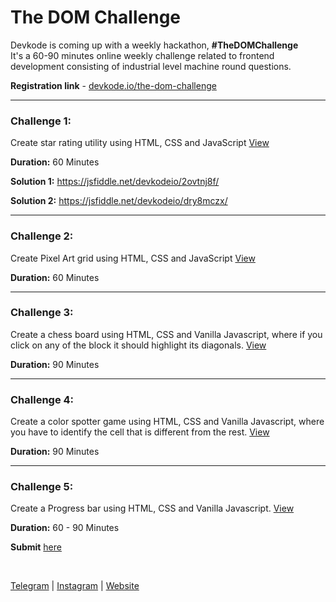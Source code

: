 # The DOM Challenge

Devkode is coming up with a weekly hackathon, **#TheDOMChallenge** <br />
It's a 60-90 minutes online weekly challenge related to frontend development consisting of 
industrial level machine round questions.

**Registration link** - [devkode.io/the-dom-challenge](https://devkode.io/the-dom-challenge/)

---

### Challenge 1:

Create star rating utility using HTML, CSS and JavaScript  [View](./star-rating/README.md)


**Duration:** 60 Minutes <br/>

**Solution 1:** https://jsfiddle.net/devkodeio/2ovtnj8f/

**Solution 2:** https://jsfiddle.net/devkodeio/dry8mczx/

---

### Challenge 2:

Create Pixel Art grid using HTML, CSS and JavaScript [View](./pixel-art/README.md)

**Duration:** 60 Minutes <br/>

---

### Challenge 3:

Create a chess board using HTML, CSS and Vanilla Javascript, where if you click on any of the block it should highlight its diagonals. [View](./chess-board/README.md)

**Duration:** 90 Minutes <br/>

---

### Challenge 4:

Create a color spotter game using HTML, CSS and Vanilla Javascript, where you have to identify the cell that is different from the rest. [View](./color-spotter/README.md)

**Duration:** 90 Minutes <br/>

---

### Challenge 5:

Create a Progress bar using HTML, CSS and Vanilla Javascript. [View](./progress-bar/README.md)

**Duration:** 60 - 90 Minutes <br/>

**Submit** [here](https://forms.gle/m23NGEvEZa62ozJy8)

<br />

[Telegram](http://t.me/teamdevkode) | [Instagram](https://www.instagram.com/devkode.io/) | [Website](https://learn.devkode.io/)
